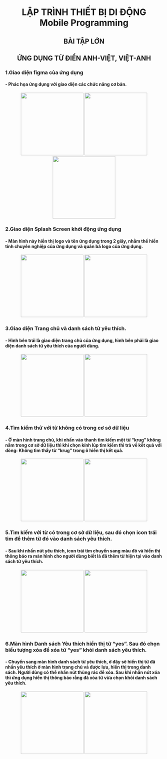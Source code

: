 <h1 align="center">LẬP TRÌNH THIẾT BỊ DI ĐỘNG<br>Mobile Programming</h1>
<h2 align="center">BÀI TẬP LỚN</h2>
<h2 align="center">ỨNG DỤNG TỪ ĐIỂN ANH-VIỆT, VIỆT-ANH</h2>
<div align="center">
<h3 align="left">1.Giao diện figma của ứng dụng</h3>
<h4 align="left">- Phác họa ứng dụng với giao diện các chức năng cơ bản.</h4>
  <img src = "https://github.com/sungocanhkien/Android_App/blob/main/Vietnamese_English_Dictionary/app/src/main/res/drawable/anh_giao_dien_1.PNG" width = "200">
  <img src = "https://github.com/sungocanhkien/Android_App/blob/main/Vietnamese_English_Dictionary/app/src/main/res/drawable/anh_giao_dien_2.PNG" width = "200">
  <img src = "https://github.com/sungocanhkien/Android_App/blob/main/Vietnamese_English_Dictionary/app/src/main/res/drawable/anh_giao_dien_3.PNG" width = "200">
</div>

<div align="center">
<h3 align="left">2.Giao diện Splash Screen khởi động ứng dụng</h3>
<h4 align="left">- Màn hình này hiển thị logo và tên ứng dụng trong 2 giây, nhằm thể hiển tính chuyên nghiệp của ứng dụng và quản bá logo của ứng dụng.</h4>
  <img src = "https://github.com/sungocanhkien/Android_App/blob/main/Vietnamese_English_Dictionary/app/src/main/res/drawable/anh1.png" width = "200">
  <img src = "https://github.com/sungocanhkien/Android_App/blob/main/Vietnamese_English_Dictionary/app/src/main/res/drawable/anh2.png" width = "200">
</div>

<div align="center">
<h3 align="left">3.Giao diện Trang chủ và danh sách từ yêu thích.</h3>
<h4 align="left">- Hình bên trái là giao diện trang chủ của ứng dụng, hình bên phải là giao diện danh sách từ yêu thích của người dùng.</h4>
  <img src = "https://github.com/sungocanhkien/Android_App/blob/main/Vietnamese_English_Dictionary/app/src/main/res/drawable/anh3.PNG" width = "200">
  <img src = "https://github.com/sungocanhkien/Android_App/blob/main/Vietnamese_English_Dictionary/app/src/main/res/drawable/anh6.PNG" width = "200">
</div>

<div align="center">
<h3 align="left">4.Tìm kiếm thử với từ không có trong cơ sở dữ liệu</h3>
<h4 align="left">- Ở màn hình trang chủ, khi nhấn vào thanh tìm kiếm một từ “krug” không nằm trong cơ sở dữ liệu thì khi chọn kính lúp tìm kiếm thì trả về kết quả với dòng: Không tìm thấy từ “krug” trong ô hiển thị kết quả.</h4>
  <img src = "https://github.com/sungocanhkien/Android_App/blob/main/Vietnamese_English_Dictionary/app/src/main/res/drawable/anh4.PNG" width = "200">
  <img src = "https://github.com/sungocanhkien/Android_App/blob/main/Vietnamese_English_Dictionary/app/src/main/res/drawable/anh5.PNG" width = "200">
</div>

<div align="center">
<h3 align="left">5.Tìm kiếm với từ có trong cơ sở dữ liệu, sau đó chọn icon trái tim để thêm từ đó vào danh sách yêu thích.</h3>
<h4 align="left">- Sau khi nhấn nút yêu thích, icon trái tim chuyển sang màu đỏ và hiển thị thông báo ra màn hình cho người dùng biết là đã thêm từ hiện tại vào danh sách từ yêu thích.</h4>
  <img src = "https://github.com/sungocanhkien/Android_App/blob/main/Vietnamese_English_Dictionary/app/src/main/res/drawable/anh7.PNG" width = "200">
  <img src = "https://github.com/sungocanhkien/Android_App/blob/main/Vietnamese_English_Dictionary/app/src/main/res/drawable/anh10.png" width = "200">
</div>

<div align="center">
<h3 align="left">6.Màn hình Danh sách Yêu thích hiển thị từ “yes”. Sau đó chọn biểu tượng xóa để xóa từ “yes” khỏi danh sách yêu thích.</h3>
<h4 align="left">- Chuyển sang màn hình danh sách từ yêu thích, ở đây sẽ hiển thị từ đã nhấn yêu thích ở màn hình trang chủ và được lưu, hiển thị trong danh sách. Người dùng có thể nhấn nút thùng rác để xóa. Sau khi nhấn nút xóa thì ứng dụng hiển thị thông báo rằng đã xóa từ vừa chọn khỏi danh sách yêu thích.</h4>
  <img src = "https://github.com/sungocanhkien/Android_App/blob/main/Vietnamese_English_Dictionary/app/src/main/res/drawable/anh9.PNG" width = "200">
  <img src = "https://github.com/sungocanhkien/Android_App/blob/main/Vietnamese_English_Dictionary/app/src/main/res/drawable/anh8.png" width = "200">
</div>